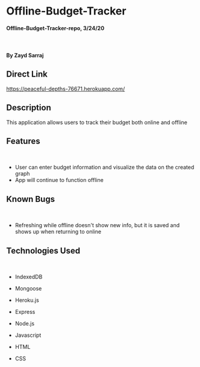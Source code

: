 # Offline-Budget-Tracker

#### Offline-Budget-Tracker-repo, 3/24/20
​
#### By Zayd Sarraj

## Direct Link

https://peaceful-depths-76671.herokuapp.com/​

## Description

This application allows users to track their budget both online and offline

## Features
​
* User can enter budget information and visualize the data on the created graph
* App will continue to function offline

## Known Bugs
​
* Refreshing while offline doesn't show new info, but it is saved and shows up when returning to online
​
## Technologies Used
​
* IndexedDB

* Mongoose

* Heroku.js

* Express

* Node.js

* Javascript

* HTML

* CSS


